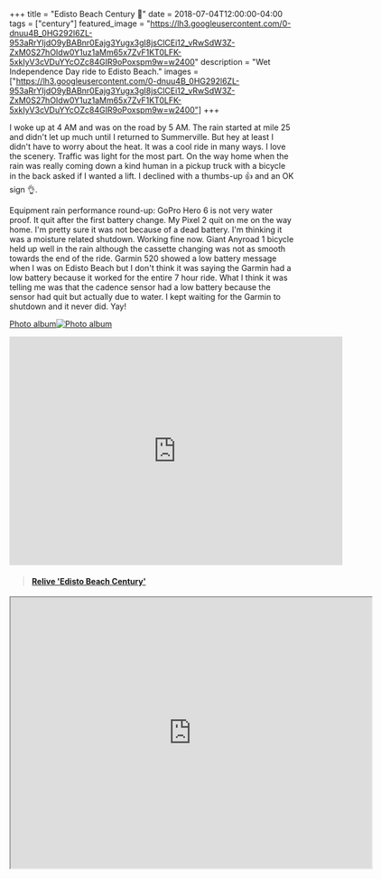 +++
title =  "Edisto Beach Century 💯"
date = 2018-07-04T12:00:00-04:00
tags = ["century"]
featured_image = "https://lh3.googleusercontent.com/0-dnuu4B_0HG292l6ZL-953aRrYIjdO9yBABnr0Eajg3Yugx3gI8jsClCEi12_vRwSdW3Z-ZxM0S27hOIdw0Y1uz1aMm65x7ZvF1KT0LFK-5xkIyV3cVDuYYcOZc84GIR9oPoxspm9w=w2400"
description = "Wet Independence Day ride to Edisto Beach."
images = ["https://lh3.googleusercontent.com/0-dnuu4B_0HG292l6ZL-953aRrYIjdO9yBABnr0Eajg3Yugx3gI8jsClCEi12_vRwSdW3Z-ZxM0S27hOIdw0Y1uz1aMm65x7ZvF1KT0LFK-5xkIyV3cVDuYYcOZc84GIR9oPoxspm9w=w2400"]
+++

I woke up at 4 AM and was on the road by 5 AM. The rain started at mile 25 and didn't let up much until I returned to Summerville. But hey at least I didn't have to worry about the heat. It was a cool ride in many ways. I love the scenery. Traffic was light for the most part. On the way home when the rain was really coming down a kind human in a pickup truck with a bicycle in the back asked if I wanted a lift. I declined with a thumbs-up 👍 and an OK sign 👌.  

Equipment rain performance round-up: GoPro Hero 6 is not very water proof. It quit after the first battery change. My Pixel 2 quit on me on the way home. I'm pretty sure it was not because of a dead battery. I'm thinking it was a moisture related shutdown. Working fine now. Giant Anyroad 1 bicycle held up well in the rain although the cassette changing was not as smooth towards the end of the ride. Garmin 520 showed a low battery message when I was on Edisto Beach but I don't think it was saying the Garmin had a low battery because it worked for the entire 7 hour ride. What I think it was telling me was that the cadence sensor had a low battery because the sensor had quit but actually due to water. I kept waiting for the Garmin to shutdown and it never did. Yay!

[Photo album![Photo album](https://lh3.googleusercontent.com/0O-f2Jd2c2j_yIWEfBV5CWDwfAMMRBm1GzxZHwLrHj25LdAk1Zciw2KueTfjn1iI-fd76oWe2ocqHLTXIRrfbniH2isHWo3D_SjkvlpBch9Tjod9pZ2m7KuQ8ideHFQqvxfUw57Sspw=w2400)](https://photos.app.goo.gl/NwyZLg31fPuNzAQj8)

<iframe height='405' width='590' frameborder='0' allowtransparency='true' scrolling='no' src='https://www.strava.com/activities/1680656764/embed/0d5553cde556c3804d78a9c7df8347d73e887788'></iframe>

<blockquote class="embedly-card" data-card-controls="0" data-card-key="f1631a41cb254ca5b035dc5747a5bd75"><h4><a href="https://www.relive.cc/view/1680656764?r=embed-site">Relive 'Edisto Beach Century'</a></h4></blockquote>
        <script async src="//cdn.embedly.com/widgets/platform.js" charset="UTF-8"></script>


<iframe src="https://www.google.com/maps/d/embed?mid=1rKx3m4SQhy5fYUFihPWdlAZR_KilBmmF" width="640" height="480"></iframe>
